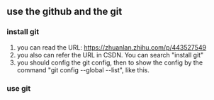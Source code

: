 ## use the github and the git

### install git
1. you can read the URL: https://zhuanlan.zhihu.com/p/443527549
2. you also can refer the URL in CSDN. You can search "install git"
3. you should config the git config, then to show the config by the command "git config --global --list", like this.
### use git

